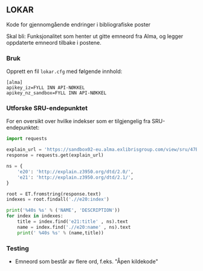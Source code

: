 ## LOKAR

Kode for gjennomgående endringer i bibliografiske poster

Skal bli: Funksjonalitet som henter ut gitte emneord fra Alma, og legger oppdaterte emneord tilbake i postene. 

### Bruk

Opprett en fil `lokar.cfg` med følgende innhold:

```
[alma]
apikey_iz=FYLL INN API-NØKKEL
apikey_nz_sandbox=FYLL INN API-NØKKEL
```

### Utforske SRU-endepunktet

For en oversikt over hvilke indekser som er tilgjengelig fra SRU-endepunktet:

```python
import requests

explain_url = 'https://sandbox02-eu.alma.exlibrisgroup.com/view/sru/47BIBSYS_UBO?version=1.2&operation=explain'
response = requests.get(explain_url)

ns = {
    'e20': 'http://explain.z3950.org/dtd/2.0/',
    'e21': 'http://explain.z3950.org/dtd/2.1/',
}

root = ET.fromstring(response.text)
indexes = root.findall('.//e20:index')

print('%40s %s' % ('NAME', 'DESCRIPTION'))
for index in indexes:
    title = index.find('e21:title' , ns).text
    name = index.find('.//e20:name' , ns).text
    print(' %40s %s' % (name,title))
```

### Testing

* Emneord som består av flere ord, f.eks. "Åpen kildekode"
